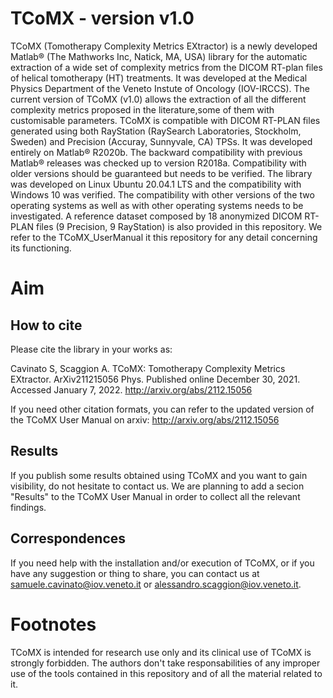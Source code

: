 # TCoMX - version v1.0
TCoMX (Tomotherapy Complexity Metrics EXtractor) is a newly developed
Matlab® (The Mathworks Inc, Natick, MA, USA) library for the automatic extraction of a
wide set of complexity metrics from the DICOM RT-plan files of helical tomotherapy (HT)
treatments. It was developed at the Medical Physics Department of the Veneto Instute of Oncology (IOV-IRCCS). 
The current version of TCoMX (v1.0) allows the extraction of all the different complexity metrics proposed in the literature,some of them with customisable parameters.
TCoMX is compatible with DICOM RT-PLAN files generated using both RayStation
(RaySearch Laboratories, Stockholm, Sweden) and Precision (Accuray, Sunnyvale, CA)
TPSs. It was developed entirely on Matlab® R2020b. The backward compatibility with
previous Matlab® releases was checked up to version R2018a. Compatibility with older
versions should be guaranteed but needs to be verified. The library was developed on Linux
Ubuntu 20.04.1 LTS and the compatibility with Windows 10 was verified. The compatibility
with other versions of the two operating systems as well as with other operating systems
needs to be investigated. A reference dataset composed by 18 anonymized DICOM RT-
PLAN files (9 Precision, 9 RayStation) is also provided in this repository.
We refer to the TCoMX_UserManual it this repository for any detail concerning its functioning. 

# Aim 


## How to cite
Please cite the library in your works as: 

Cavinato S, Scaggion A. TCoMX: Tomotherapy Complexity Metrics EXtractor. ArXiv211215056 Phys. Published online December 30, 2021. Accessed January 7, 2022. http://arxiv.org/abs/2112.15056

If you need other citation formats, you can refer to the updated version of the TCoMX User Manual on arxiv: http://arxiv.org/abs/2112.15056

## Results
If you publish some results obtained using TCoMX and you want to gain visibility, do not hesitate to contact us. We are planning to add a secion "Results" to the TCoMX User Manual in order to collect all the relevant findings. 

## Correspondences
If you need help with the installation and/or execution of TCoMX, or if you have any suggestion or thing to share, you can contact us at samuele.cavinato@iov.veneto.it or alessandro.scaggion@iov.veneto.it.

# Footnotes
TCoMX is intended for research use only and its clinical use of TCoMX is strongly forbidden. The authors don't take responsabilities of any improper use of the tools contained in this repository and of all the material related to it. 


